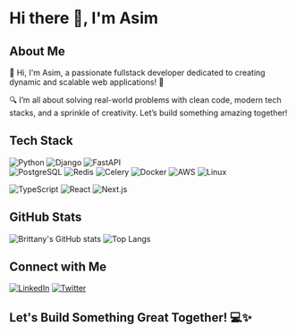 # Hi there 👋, I'm Asim

## About Me
👋 Hi, I'm Asim, a passionate fullstack developer dedicated to creating dynamic and scalable web applications! 🚀

🔍 I’m all about solving real-world problems with clean code, modern tech stacks, and a sprinkle of creativity. Let’s build something amazing together!

## Tech Stack
![Python](https://img.shields.io/badge/Python-3776AB?style=for-the-badge&logo=python&logoColor=white) ![Django](https://img.shields.io/badge/Django-092E20?style=for-the-badge&logo=django&logoColor=white) ![FastAPI](https://img.shields.io/badge/FastAPI-009688?style=for-the-badge&logo=fastapi&logoColor=white)  
![PostgreSQL](https://img.shields.io/badge/PostgreSQL-316192?style=for-the-badge&logo=postgresql&logoColor=white) ![Redis](https://img.shields.io/badge/Redis-DC382D?style=for-the-badge&logo=redis&logoColor=white) ![Celery](https://img.shields.io/badge/Celery-37814A?style=for-the-badge&logo=celery&logoColor=white) ![Docker](https://img.shields.io/badge/Docker-2496ED?style=for-the-badge&logo=docker&logoColor=white) ![AWS](https://img.shields.io/badge/-AWS-232F3E?style=for-the-badge&logo=amazon-aws&logoColor=FF9900) ![Linux](https://img.shields.io/badge/Linux-FCC624?style=for-the-badge&logo=linux&logoColor=black) 

![TypeScript](https://img.shields.io/badge/TypeScript-007ACC?style=for-the-badge&logo=typescript&logoColor=white) ![React](https://img.shields.io/badge/React-20232A?style=for-the-badge&logo=react&logoColor=61DAFB) ![Next.js](https://img.shields.io/badge/Next.js-000000?style=for-the-badge&logo=nextdotjs&logoColor=white) 

## GitHub Stats
![Brittany's GitHub stats](https://github-readme-stats.vercel.app/api?username=asimnp&show_icons=true&theme=radical)
![Top Langs](https://github-readme-stats.vercel.app/api/top-langs/?username=asimnp&layout=compact&theme=radical)

## Connect with Me
[![LinkedIn](https://img.shields.io/badge/LinkedIn-0077B5?style=for-the-badge&logo=linkedin&logoColor=white)](https://www.linkedin.com/in/asim-shrestha-a25944166) [![Twitter](https://img.shields.io/badge/Twitter-1DA1F2?style=for-the-badge&logo=twitter&logoColor=white)](https://twitter.com/asimshrestha101)

## Let's Build Something Great Together! 💻✨
